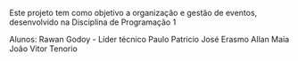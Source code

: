 Este projeto tem como objetivo a organização e gestão de eventos, desenvolvido na Disciplina de Programação 1

Alunos:
    Rawan Godoy - Líder técnico
    Paulo Patricio
    José Erasmo
    Allan Maia
    João Vitor Tenorio